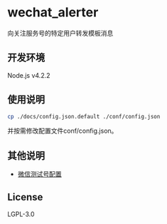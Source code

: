 # wechat_alerter
向关注服务号的特定用户转发模板消息

## 开发环境
Node.js v4.2.2

## 使用说明
```bash
cp ./docs/config.json.default ./conf/config.json
```
并按需修改配置文件conf/config.json。

## 其他说明
* [微信测试号配置](docs/wechat_sandbox.md)

## License
LGPL-3.0
